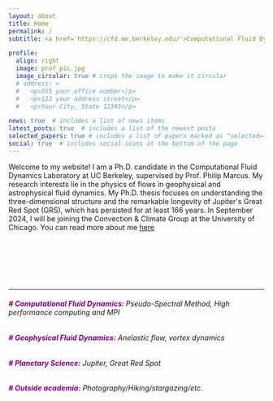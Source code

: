 ```yaml
---
layout: about
title: Home
permalink: /
subtitle: <a href='https://cfd.me.berkeley.edu/'>Computational Fluid Dynamics Lab, UC Berkeley</a>

profile:
  align: right
  image: prof_pic.jpg
  image_circular: true # crops the image to make it circular
  # address: >
  #   <p>555 your office number</p>
  #   <p>123 your address street</p>
  #   <p>Your City, State 12345</p>

news: true  # includes a list of news items
latest_posts: true  # includes a list of the newest posts
selected_papers: true # includes a list of papers marked as "selected={true}"
social: true  # includes social icons at the bottom of the page
---
```


Welcome to my website! I am a Ph.D. candidate in the Computational Fluid Dynamics Laboratory at UC Berkeley, supervised by Prof. Philip Marcus. My research interests lie in the physics of flows in geophysical and astrophysical fluid dynamics. My Ph.D. thesis focuses on understanding the three-dimensional structure and the remarkable longevity of Jupiter's Great Red Spot (GRS), which has persisted for at least 166 years. In September 2024, I will be joining the Convection & Climate Group at the University of Chicago. You can read more about me [here](/about)


<br>
<br>
<br>
<br>
<br>




---
###### <span style="color:purple; font-weight:700;"># Computational Fluid Dynamics: </span> *Pseudo-Spectral Method, High performance computing and MPI*
###### <span style="color:purple; font-weight:700;"># Geophysical Fluid Dynamics:</span> *Anelastic flow, vortex dynamics*
###### <span style="color:purple; font-weight:700;"># Planetary Science:</span> *Jupiter, Great Red Spot*
###### <span style="color:purple; font-weight:700;"># Outside academia:</span> *Photography/Hiking/stargazing/etc.*
<br>
<br>